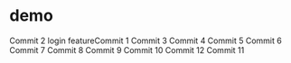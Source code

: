 # demo
Commit 2
login featureCommit 1
Commit 3
Commit 4
Commit 5
Commit 6
Commit 7
Commit 8
Commit 9
Commit 10
Commit 12
Commit 11